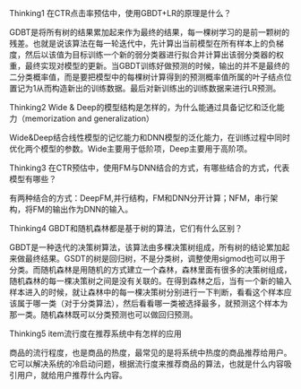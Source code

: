 Thinking1	在CTR点击率预估中，使用GBDT+LR的原理是什么？

GDBT是将所有树的结果累加起来作为最终的结果，每一棵树学习的是前一颗树的残差。也就是说该算法在每一轮迭代中，先计算出当前模型在所有样本上的负梯度，然后以该值为目标训练一个新的弱分类器进行拟合并计算出该弱分类器的权重，最终实现对模型的更新。当GBDT训练好做预测的时候，输出的并不是最终的二分类概率值，而是要把模型中的每棵树计算得到的预测概率值所属的叶子结点位置记为1从而构造新出的训练数据。最后对新训练出的训练数据来进行LR预测。

Thinking2	Wide & Deep的模型结构是怎样的，为什么能通过具备记忆和泛化能力（memorization and generalization）		

Wide&Deep结合线性模型的记忆能力和DNN模型的泛化能力，在训练过程中同时优化两个模型的参数。Wide主要用于低阶项，Deep主要用于高阶项。

Thinking3	在CTR预估中，使用FM与DNN结合的方式，有哪些结合的方式，代表模型有哪些？	

有两种结合的方式：DeepFM,并行结构，FM和DNN分开计算；NFM，串行架构，将FM的输出作为DNN的输入。

Thinking4	GBDT和随机森林都是基于树的算法，它们有什么区别？

GBDT是一种迭代的决策树算法，该算法由多棵决策树组成，所有树的结论累加起来做最终结果。GSDT的树是回归树，不是分类树，调整使用sigmod也可以用于分类。而随机森林是用随机的方式建立一个森林，森林里面有很多的决策树组成，随机森林的每一棵决策树之间是没有关联的。在得到森林之后，当有一个新的输入样本进入的时候，就让森林中的每一棵决策树分别进行一下判断，看看这个样本应该属于哪一类（对于分类算法），然后看看哪一类被选择最多，就预测这个样本为那一类。随机森林既可以分类预测也可以做回归预测。

Thinking5	item流行度在推荐系统中有怎样的应用

商品的流行程度，也是商品的热度，最常见的是将系统中热度的商品推荐给用户。它可以解决系统的冷启动问题，根据流行度来推荐商品的算法，也就是什么内容吸引用户，就给用户推荐什么内容。
